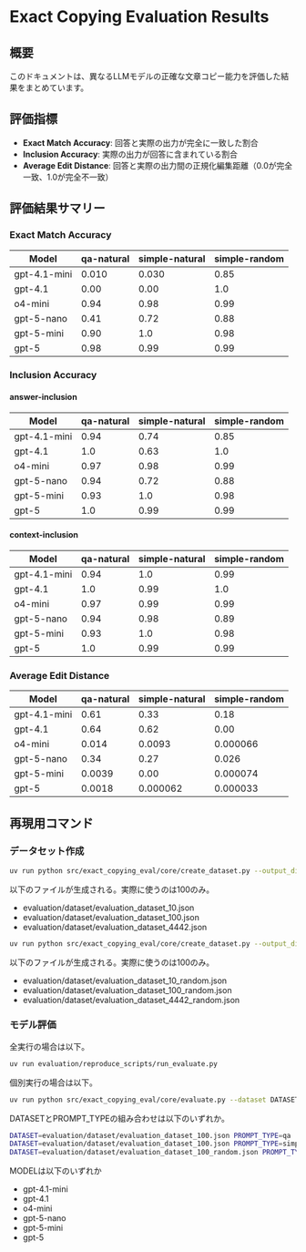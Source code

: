# Exact Copying Evaluation Results

## 概要

このドキュメントは、異なるLLMモデルの正確な文章コピー能力を評価した結果をまとめています。

## 評価指標

- **Exact Match Accuracy**: 回答と実際の出力が完全に一致した割合
- **Inclusion Accuracy**: 実際の出力が回答に含まれている割合
- **Average Edit Distance**: 回答と実際の出力間の正規化編集距離（0.0が完全一致、1.0が完全不一致）

## 評価結果サマリー

### Exact Match Accuracy

| Model        | qa-natural | simple-natural | simple-random |
|--------------|------------|----------------|---------------|
| gpt-4.1-mini | 0.010      | 0.030          | 0.85          |
| gpt-4.1      | 0.00       | 0.00           | 1.0           |
| o4-mini      | 0.94       | 0.98           | 0.99          |
| gpt-5-nano   | 0.41       | 0.72           | 0.88          |
| gpt-5-mini   | 0.90       | 1.0            | 0.98          |
| gpt-5        | 0.98       | 0.99           | 0.99          |

### Inclusion Accuracy

#### answer-inclusion

| Model        | qa-natural | simple-natural | simple-random |
|--------------|------------|----------------|---------------|
| gpt-4.1-mini | 0.94       | 0.74           | 0.85          |
| gpt-4.1      | 1.0        | 0.63           | 1.0           |
| o4-mini      | 0.97       | 0.98           | 0.99          |
| gpt-5-nano   | 0.94       | 0.72           | 0.88          |
| gpt-5-mini   | 0.93       | 1.0            | 0.98          |
| gpt-5        | 1.0        | 0.99           | 0.99          |

#### context-inclusion

| Model        | qa-natural | simple-natural | simple-random |
|--------------|------------|----------------|---------------|
| gpt-4.1-mini | 0.94       | 1.0            | 0.99          |
| gpt-4.1      | 1.0        | 0.99           | 1.0           |
| o4-mini      | 0.97       | 0.99           | 0.99          |
| gpt-5-nano   | 0.94       | 0.98           | 0.89          |
| gpt-5-mini   | 0.93       | 1.0            | 0.98          |
| gpt-5        | 1.0        | 0.99           | 0.99          |

### Average Edit Distance

| Model        | qa-natural | simple-natural | simple-random |
|--------------|------------|----------------|---------------|
| gpt-4.1-mini | 0.61       | 0.33           | 0.18          |
| gpt-4.1      | 0.64       | 0.62           | 0.00          |
| o4-mini      | 0.014      | 0.0093         | 0.000066      |
| gpt-5-nano   | 0.34       | 0.27           | 0.026         |
| gpt-5-mini   | 0.0039     | 0.00           | 0.000074      |
| gpt-5        | 0.0018     | 0.000062       | 0.000033      |

## 再現用コマンド

### データセット作成
```bash
uv run python src/exact_copying_eval/core/create_dataset.py --output_dir evaluation/dataset/
```

以下のファイルが生成される。実際に使うのは100のみ。

- evaluation/dataset/evaluation_dataset_10.json
- evaluation/dataset/evaluation_dataset_100.json
- evaluation/dataset/evaluation_dataset_4442.json

```bash
uv run python src/exact_copying_eval/core/create_dataset.py --output_dir evaluation/dataset/ --random-string
```

以下のファイルが生成される。実際に使うのは100のみ。

- evaluation/dataset/evaluation_dataset_10_random.json
- evaluation/dataset/evaluation_dataset_100_random.json
- evaluation/dataset/evaluation_dataset_4442_random.json


### モデル評価

全実行の場合は以下。

```bash
uv run evaluation/reproduce_scripts/run_evaluate.py
```

個別実行の場合は以下。

```bash
uv run python src/exact_copying_eval/core/evaluate.py --dataset DATASET --model MODEL --prompt_type PROMPT_TYPE --output_dir evaluation/result
```

DATASETとPROMPT_TYPEの組み合わせは以下のいずれか。

```bash
DATASET=evaluation/dataset/evaluation_dataset_100.json PROMPT_TYPE=qa
DATASET=evaluation/dataset/evaluation_dataset_100.json PROMPT_TYPE=simple
DATASET=evaluation/dataset/evaluation_dataset_100_random.json PROMPT_TYPE=simple
```

MODELは以下のいずれか

- gpt-4.1-mini
- gpt-4.1
- o4-mini
- gpt-5-nano
- gpt-5-mini
- gpt-5
